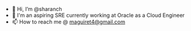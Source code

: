 - 👋 Hi, I’m @sharanch
- 👀 I'm an aspiring SRE currently working at Oracle as a Cloud Engineer
- 📫 How to reach me @ maguiret4@gmail.com

<!---
sharanch/sharanch is a ✨ special ✨ repository because its `README.md` (this file) appears on your GitHub profile.
You can click the Preview link to take a look at your changes.
--->
